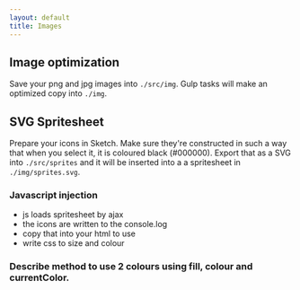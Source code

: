 ```yaml
---
layout: default
title: Images
---
```


## Image optimization

Save your png and jpg images into `./src/img`. Gulp tasks will make an optimized copy into `./img`.

## SVG Spritesheet

Prepare your icons in Sketch. Make sure they're constructed in such a way that when you select it, it is coloured black (#000000). Export that as a SVG into `./src/sprites` and it will be inserted into a a spritesheet in `./img/sprites.svg`.

### Javascript injection

- js loads spritesheet by ajax
- the icons are written to the console.log
- copy that into your html to use
- write css to size and colour

### Describe method to use 2 colours using fill, colour and currentColor.